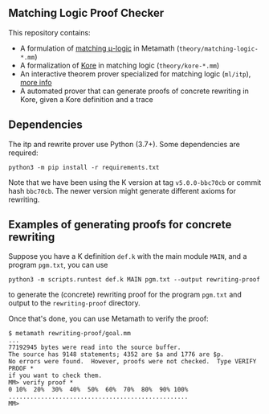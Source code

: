 Matching Logic Proof Checker
---

This repository contains:
  - A formulation of [matching μ-logic](http://www.matching-logic.org/index.php/Matching_Logic)
    in Metamath (`theory/matching-logic-*.mm`)
  - A formalization of [Kore](https://github.com/kframework/kore) in matching logic (`theory/kore-*.mm`)
  - An interactive theorem prover specialized for matching logic (`ml/itp`), [more info](ml/itp)
  - A automated prover that can generate proofs of concrete rewriting in Kore, given
    a Kore definition and a trace

## Dependencies

The itp and rewrite prover use Python (3.7+). Some dependencies are required:
```
python3 -m pip install -r requirements.txt
```

Note that we have been using the K version at tag `v5.0.0-bbc70cb` or commit hash `bbc70cb`.
The newer version might generate different axioms for rewriting.

## Examples of generating proofs for concrete rewriting

Suppose you have a K definition `def.k` with the main module `MAIN`,
and a program `pgm.txt`, you can use

```
python3 -m scripts.runtest def.k MAIN pgm.txt --output rewriting-proof
```
to generate the (concrete) rewriting proof for the program `pgm.txt` and output to the `rewriting-proof` directory.

Once that's done, you can use Metamath to verify the proof:
```
$ metamath rewriting-proof/goal.mm
...
77192945 bytes were read into the source buffer.
The source has 9148 statements; 4352 are $a and 1776 are $p.
No errors were found.  However, proofs were not checked.  Type VERIFY PROOF *
if you want to check them.
MM> verify proof *
0 10%  20%  30%  40%  50%  60%  70%  80%  90% 100%
..................................................
MM>
```